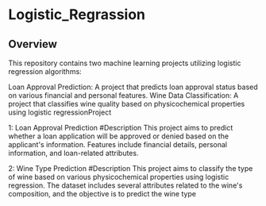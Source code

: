 # Logistic_Regrassion

## Overview

This repository contains two machine learning projects utilizing logistic regression algorithms:

Loan Approval Prediction: A project that predicts loan approval status based on various financial and personal features.
Wine Data Classification: A project that classifies wine quality based on physicochemical properties using logistic regressionProject 

1: Loan Approval Prediction
#Description
This project aims to predict whether a loan application will be approved or denied based on the applicant's information. Features include financial details, personal information, and loan-related attributes.

2: Wine Type Prediction
#Description
This project aims to classify the type of wine based on various physicochemical properties using logistic regression. The dataset includes several attributes related to the wine's composition, and the objective is to predict the wine type
